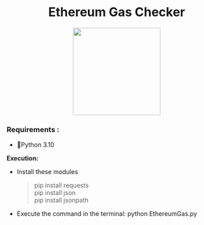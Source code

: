 <h1 align="center">Ethereum Gas Checker </h1> 
<p align="center">
  <img src="C:\Users\najja\Desktop\PycharmProjects\crypto\Ethereum Gas\ETHGasStation.PNG" width="200" height="200" />
</p>

### Requirements :
* 🐍Python  3.10

<strong>Execution:</strong>
* Install these modules 
  > pip install requests </br>
  > pip install json </br>
  > pip install jsonpath</br>
* Execute the command in the terminal: python EthereumGas.py


